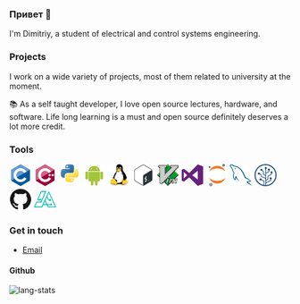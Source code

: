 ### Привет :wave:

I'm Dimitriy, a student of electrical and control systems engineering. 


### Projects

I work on a wide variety of projects, most of them related to university at the moment.

:books: As a self taught developer, I love open source lectures, hardware, and software. Life long learning is a must and open source definitely deserves a lot more credit.

<!--Living in time of fundamental change, I'd rather be a participant than just a spectator.-->

### Tools

<p align="left"><img src="https://github.com/devicons/devicon/blob/v2.8.2/icons/c/c-original.svg" alt="c" width="40" height="40"/> 
  <img src="https://github.com/devicons/devicon/blob/v2.8.2/icons/cplusplus/cplusplus-original.svg" alt="cplusplus" width="40" height="40"/> 
  <img src="https://github.com/devicons/devicon/blob/v2.8.2/icons/python/python-original.svg" alt="python" width="40" height="40"/>
  <img src="https://github.com/devicons/devicon/blob/v2.8.2/icons/android/android-plain.svg" alt="android" width="40" height="40"/>
  <img src="https://github.com/devicons/devicon/blob/v2.8.2/icons/linux/linux-original.svg" alt="linux" width="40" height="40"/>
  <img src="https://github.com/devicons/devicon/blob/master/icons/bash/bash-original.svg" alt="bash" width="40" heigh="40"/>
  <img src="https://github.com/devicons/devicon/blob/v2.8.2/icons/vim/vim-original.svg" alt="vim" width="40" height="40"/>
  <img src="https://github.com/devicons/devicon/blob/v2.8.2/icons/visualstudio/visualstudio-plain.svg" alt="visual-studio" width="40" height="40"/> 
  <img src="https://github.com/devicons/devicon/blob/master/icons/jupyter/jupyter-original.svg" alt="github" width="40" height="40"/>
  <img src="https://github.com/devicons/devicon/blob/master/icons/mysql/mysql-plain.svg" alt="github" width="40" height="40"/>
  <img src="https://github.com/devicons/devicon/blob/v2.8.2/icons/sourcetree/sourcetree-original.svg" alt="sourcetree" width="40" heigh="40"/>
  <img src="https://github.com/devicons/devicon/blob/v2.8.2/icons/github/github-original.svg" alt="github" width="40" height="40"/>
  <img src="https://github.com/devicons/devicon/blob/master/icons/thealgorithms/thealgorithms-original.svg" alt="sourcetree" width="40" heigh="40"/>


### Get in touch

- [Email](mailto:d.v.georgiev@st.hanze.nl)

<!-- TODO-IST:START -->
<!--
:snowflake:  Graduate with Bachelor's in Electrical & Electronics Engineering           
:hourglass_flowing_sand:  Graduate with Master's in System Engineering                 
:waning_crescent_moon:  Work on aerospace projects
-->
<!-- TODO-IST:END -->


#### Github

![lang-stats](https://github-readme-stats.vercel.app/api/top-langs/?username=Silverlined&langs_count=10&layout=compact&hide=html,java,javascript,css,jupyter%20notebook,rich%20text%20format&theme=dark)

  <!-- jupyter%20notebook -->
